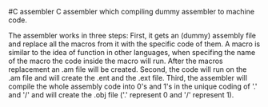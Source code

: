 #C assembler
C assembler which compiling dummy assembler to machine code.

The assembler works in three steps:
First, it gets an (dummy) assembly file and replace all the macros from it with the specific code of them.
A macro is similar to the idea of function in other languages, when specifing the name of the macro the code inside the macro will run.
After the macros replacement an .am file will be created.
Second, the code will run on the .am file and will create the .ent and the .ext file. 
Third, the assembler will compile the whole assembly code into 0's and 1's in the unique coding of '.' and '/' and will create the .obj file ('.' represent 0 and '/' represent 1).
